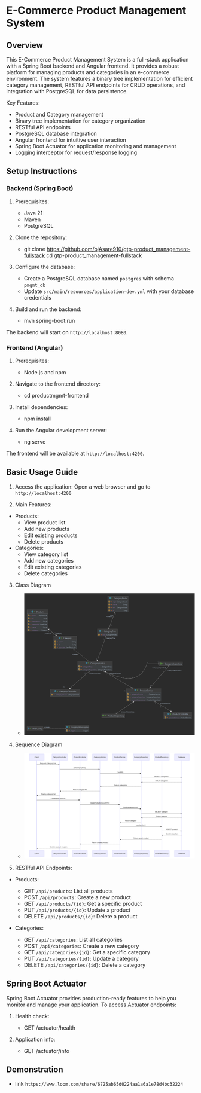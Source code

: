 # E-Commerce Product Management System

## Overview

This E-Commerce Product Management System is a full-stack application with a Spring Boot backend and Angular frontend. It provides a robust platform for managing products and categories in an e-commerce environment. The system features a binary tree implementation for efficient category management, RESTful API endpoints for CRUD operations, and integration with PostgreSQL for data persistence.

Key Features:
- Product and Category management
- Binary tree implementation for category organization
- RESTful API endpoints
- PostgreSQL database integration
- Angular frontend for intuitive user interaction
- Spring Boot Actuator for application monitoring and management
- Logging interceptor for request/response logging

## Setup Instructions

### Backend (Spring Boot)

1. Prerequisites:
    - Java 21
    - Maven
    - PostgreSQL

2. Clone the repository:
   - git clone https://github.com/ojAsare910/gtp-product_management-fullstack
     cd gtp-product_management-fullstack

3. Configure the database:
   - Create a PostgreSQL database named `postgres` with schema `pmgmt_db`
   - Update `src/main/resources/application-dev.yml` with your database credentials

4. Build and run the backend:
   - mvn spring-boot:run

The backend will start on `http://localhost:8080`.

### Frontend (Angular)

1. Prerequisites:
   - Node.js and npm

2. Navigate to the frontend directory:
   - cd productmgmt-frontend

3. Install dependencies:
   - npm install

4. Run the Angular development server:
   - ng serve

The frontend will be available at `http://localhost:4200`.

## Basic Usage Guide

1. Access the application:
   Open a web browser and go to `http://localhost:4200`

2. Main Features:
- Products:
   - View product list
   - Add new products
   - Edit existing products
   - Delete products
- Categories:
   - View category list
   - Add new categories
   - Edit existing categories
   - Delete categories

3. Class Diagram
   - ![alt text](https://github.com/ojAsare910/gtp_ecommerce_product_management/blob/master/src/uml-diagrams/class%20diagram.png?raw=true)

4. Sequence Diagram
   - ![alt text](https://github.com/ojAsare910/gtp_ecommerce_product_management/blob/master/src/uml-diagrams/sequence-diagram.png?raw=true)


5. RESTful API Endpoints:
- Products:
   - GET `/api/products`: List all products
   - POST `/api/products`: Create a new product
   - GET `/api/products/{id}`: Get a specific product
   - PUT `/api/products/{id}`: Update a product
   - DELETE `/api/products/{id}`: Delete a product

- Categories:
   - GET `/api/categories`: List all categories
   - POST `/api/categories`: Create a new category
   - GET `/api/categories/{id}`: Get a specific category
   - PUT `/api/categories/{id}`: Update a category
   - DELETE `/api/categories/{id}`: Delete a category

## Spring Boot Actuator

Spring Boot Actuator provides production-ready features to help you monitor and manage your application. To access Actuator endpoints:

1. Health check:
   - GET /actuator/health
   
2. Application info:
   - GET /actuator/info

## Demonstration
   - link `https://www.loom.com/share/6725ab65d0224aa1a6a1e78d4bc32224`